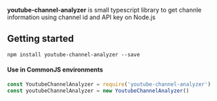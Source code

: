 **youtube-channel-analyzer** is small typescript library to get channle information using channel id and API key on Node.js

## Getting started

```shell
npm install youtube-channel-analyzer --save
```

#### Use in **CommonJS** environments

```javascript
const YoutubeChannelAnalyzer = require('youtube-channel-analyzer')
const youtubeChannelAnalyzer = new YoutubeChannelAnalyzer()
```

